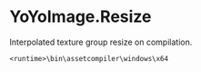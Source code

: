 # YoYoImage.Resize
Interpolated texture group resize on compilation.

`<runtime>\bin\assetcompiler\windows\x64`
